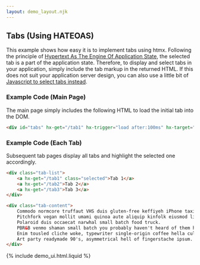 ```yaml
---
layout: demo_layout.njk
---
```

        
## Tabs (Using HATEOAS)

This example shows how easy it is to implement tabs using htmx.  Following the principle of [Hypertext As The Engine Of Application State](https://en.wikipedia.org/wiki/HATEOAS), the selected tab is a part of the application state.  Therefore, to display and select tabs in your application, simply include the tab markup in the returned HTML.  If this does not suit your application server design, you can also use a little bit of [Javascript to select tabs instead](../tabs-javascript).

### Example Code (Main Page)
The main page simply includes the following HTML to load the initial tab into the DOM.
```html
<div id="tabs" hx-get="/tab1" hx-trigger="load after:100ms" hx-target="#tabs" hx-swap="innerHTML"></div>
```

### Example Code (Each Tab)
Subsequent tab pages display all tabs and highlight the selected one accordingly.

```html
<div class="tab-list">
	<a hx-get="/tab1" class="selected">Tab 1</a>
	<a hx-get="/tab2">Tab 2</a>
	<a hx-get="/tab3">Tab 3</a>
</div>

<div class="tab-content">
	Commodo normcore truffaut VHS duis gluten-free keffiyeh iPhone taxidermy godard ramps anim pour-over. 
	Pitchfork vegan mollit umami quinoa aute aliquip kinfolk eiusmod live-edge cardigan ipsum locavore. 
	Polaroid duis occaecat narwhal small batch food truck. 
	PBR&B venmo shaman small batch you probably haven't heard of them hot chicken readymade. 
	Enim tousled cliche woke, typewriter single-origin coffee hella culpa. 
	Art party readymade 90's, asymmetrical hell of fingerstache ipsum.
</div>
```

{% include demo_ui.html.liquid %}

<div id="tabs" hx-get="/tab1" hx-trigger="load after:100ms" hx-target="#tabs" hx-swap="innerHTML"></div>


<script>
	onGet("/tab1", function() {
		return `
		<div class="tab-list">
			<a hx-get="/tab1" class="selected">Tab 1</a>
			<a hx-get="/tab2">Tab 2</a>
			<a hx-get="/tab3">Tab 3</a>
		</div>
		
		<div class="tab-content">
			Commodo normcore truffaut VHS duis gluten-free keffiyeh iPhone taxidermy godard ramps anim pour-over. 
			Pitchfork vegan mollit umami quinoa aute aliquip kinfolk eiusmod live-edge cardigan ipsum locavore. 
			Polaroid duis occaecat narwhal small batch food truck. 
			PBR&B venmo shaman small batch you probably haven't heard of them hot chicken readymade. 
			Enim tousled cliche woke, typewriter single-origin coffee hella culpa. 
			Art party readymade 90's, asymmetrical hell of fingerstache ipsum.
		</div>`
	})

	onGet("/tab2", function() {
		return `
		<div class="tab-list">
			<a hx-get="/tab1">Tab 1</a>
			<a hx-get="/tab2" class="selected">Tab 2</a>
			<a hx-get="/tab3">Tab 3</a>
		</div>
		
		<div class="tab-content">
			Kitsch fanny pack yr, farm-to-table cardigan cillum commodo reprehenderit plaid dolore cronut meditation. 
			Tattooed polaroid veniam, anim id cornhole hashtag sed forage. 
			Microdosing pug kitsch enim, kombucha pour-over sed irony forage live-edge. 
			Vexillologist eu nulla trust fund, street art blue bottle selvage raw denim. 
			Dolore nulla do readymade, est subway tile affogato hammock 8-bit. 
			Godard elit offal pariatur you probably haven't heard of them post-ironic. 
			Prism street art cray salvia.
		</div>`
	})

	onGet("/tab3", function() {
		return `
		<div class="tab-list">
			<a hx-get="/tab1">Tab 1</a>
			<a hx-get="/tab2">Tab 2</a>
			<a hx-get="/tab3" class="selected">Tab 3</a>
		</div>
		
		<div class="tab-content">
			Aute chia marfa echo park tote bag hammock mollit artisan listicle direct trade. 
			Raw denim flexitarian eu godard etsy. 
			Poke tbh la croix put a bird on it fixie polaroid aute cred air plant four loko gastropub swag non brunch. 
			Iceland fanny pack tumeric magna activated charcoal bitters palo santo laboris quis consectetur cupidatat portland aliquip venmo.
		</div>`
	})

</script>

<style>
	#demo-canvas {
		display:none;
	}

	#tabs > .tab-list {
		border-bottom: solid 3px #eee;
	}

	#tabs > .tab-list a {
		display: inline-block;
		padding: 5px 10px;
		cursor:pointer;
	}

	#tabs > .tab-list a.selected {
		background-color: #eee;
	}

	#tabs > .tab-content {
		padding:10px;
		margin-bottom:100px;
	}
</style>